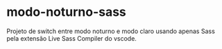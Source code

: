 # modo-noturno-sass
Projeto de switch entre modo noturno e modo claro usando apenas Sass pela extensão Live Sass Compiler do vscode.
